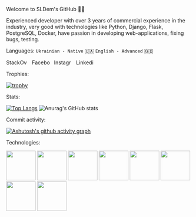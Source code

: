 Welcome to SLDem's GitHub 👨‍💻

Experienced developer with over 3 years of commercial experience in the industry, very good with technologies like Python, Django, Flask, PostgreSQL, Docker, have passion in developing web-applications, fixing bugs, testing.

Languages:
`Ukrainian - Native` 🇺🇦
`English - Advanced` 🇬🇧

<p style="display: flex; gap: 10px;">
  <a href="https://stackoverflow.com/users/14535309/sldem">
    <img src="https://img.shields.io/badge/StackOverflow-orange" alt="StackOverflow" width="60" height="17">
  </a>
  
  <a href="https://www.facebook.com/slavko.dem/">
    <img src="https://img.shields.io/badge/Facebook-blue" alt="Facebook" width="50" height="17">
  </a>

  <a href="https://www.instagram.com/yaroslav8342/">
    <img src="https://img.shields.io/badge/Instagram-ee76f2" alt="Instagram" width="50" height="17">
  </a>

  <a href="https://www.linkedin.com/in/yaroslav-demtsiukh/">
    <img src="https://img.shields.io/badge/Linkedin-20abc6" alt="Linkedin" width="50" height="17">
  </a>
</p>


Trophies:

[![trophy](https://github-profile-trophy.vercel.app/?username=SLDem&theme=onedark)](https://github.com/SLDem/github-profile-trophy)

Stats:

[![Top Langs](https://github-readme-stats.vercel.app/api/top-langs/?username=SLDem)](https://github.com/anuraghazra/github-readme-stats)   ![Anurag's GitHub stats](https://github-readme-stats.vercel.app/api?username=SLDem&show_icons=true&theme=blue-green) 

Commit activity:

[![Ashutosh's github activity graph](https://github-readme-activity-graph.vercel.app/graph?username=SLDem&theme=github-compact)](https://github.com/ashutosh00710/github-readme-activity-graph)

Technologies:

<img height=80 width=80 src="https://cdn.jsdelivr.net/gh/devicons/devicon@latest/icons/python/python-original-wordmark.svg" />   <img height=80 width=80 
src="https://cdn.jsdelivr.net/gh/devicons/devicon@latest/icons/postgresql/postgresql-original-wordmark.svg" />   <img height=80 width=80 src="https://cdn.jsdelivr.net/gh/devicons/devicon@latest/icons/mongodb/mongodb-original-wordmark.svg" />   <img height=80 width=80 src="https://cdn.jsdelivr.net/gh/devicons/devicon@latest/icons/kubernetes/kubernetes-original-wordmark.svg" />   <img height=80 width=80 
src="https://cdn.jsdelivr.net/gh/devicons/devicon@latest/icons/docker/docker-original-wordmark.svg" />   <img height=80 width=80 src="https://cdn.jsdelivr.net/gh/devicons/devicon@latest/icons/nginx/nginx-original.svg" /> 
<img height=80 width=80 src="https://cdn.jsdelivr.net/gh/devicons/devicon@latest/icons/django/django-plain-wordmark.svg" />   <img height=80 width=80 
src="https://cdn.jsdelivr.net/gh/devicons/devicon@latest/icons/flask/flask-original-wordmark.svg" />
